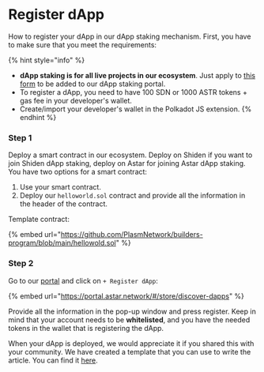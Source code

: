 # Register dApp

How to register your dApp in our dApp staking mechanism. First, you have to make sure that you meet the requirements:

{% hint style="info" %}
* **dApp staking is for all live projects in our ecosystem**. Just apply to [this form](https://share.hsforms.com/1UFPFJXq6S1SN-j1lyMrNIgc2ryh) to be added to our dApp staking portal.
* To register a dApp, you need to have 100 SDN or 1000 ASTR tokens + gas fee in your developer's wallet.
* Create/import your developer's wallet in the Polkadot JS extension.
{% endhint %}

### Step 1

Deploy a smart contract in our ecosystem. Deploy on Shiden if you want to join Shiden dApp staking, deploy on Astar for joining Astar dApp staking. You have two options for a smart contract:

1. Use your smart contract.
2. Deploy our `helloworld.sol` contract and provide all the information in the header of the contract.

Template contract:

{% embed url="https://github.com/PlasmNetwork/builders-program/blob/main/hellowold.sol" %}

### Step 2

Go to our [portal](https://portal.astar.network/#/store/discover-dapps) and click on `+ Register dApp`:

{% embed url="https://portal.astar.network/#/store/discover-dapps" %}

Provide all the information in the pop-up window and press register. Keep in mind that your account needs to be **whitelisted**, and you have the needed tokens in the wallet that is registering the dApp.&#x20;

When your dApp is deployed, we would appreciate it if you shared this with your community. We have created a template that you can use to write the article. You can find it [here](https://docs.google.com/document/d/1xa1g3q1MYC8NkdrtEhr3KRgTMWVXd8rLKa5YLpkdVuw/edit?usp=sharing).
